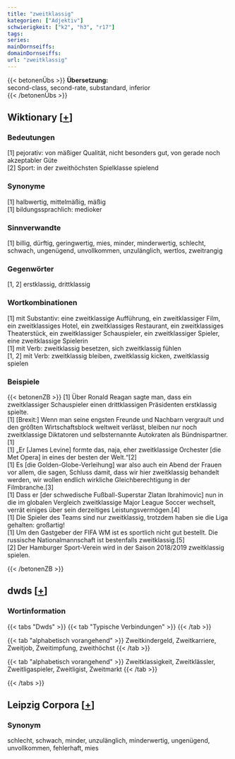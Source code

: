```yaml
---
title: "zweitklassig"
kategorien: ["Adjektiv"]
schwierigkeit: ["k2", "h3", "r17"]
tags:
series:
mainDornseiffs:
domainDornseiffs:
url: "zweitklassig"
---
```


{{< betonenÜbs >}}
**Übersetzung:**  
second-class, second-rate, substandard, inferior  
{{< /betonenÜbs >}}

## Wiktionary [[+](https://de.wiktionary.org/wiki/zweitklassig)]

### Bedeutungen
[1] pejorativ: von mäßiger Qualität, nicht besonders gut, von gerade noch akzeptabler Güte  
[2] Sport: in der zweithöchsten Spielklasse spielend  

### Synonyme
[1] halbwertig, mittelmäßig, mäßig  
[1] bildungssprachlich: medioker  

### Sinnverwandte
[1] billig, dürftig, geringwertig, mies, minder, minderwertig, schlecht, schwach, ungenügend, unvollkommen, unzulänglich, wertlos, zweitrangig  

### Gegenwörter
[1, 2] erstklassig, drittklassig  

### Wortkombinationen
[1] mit Substantiv: eine zweitklassige Aufführung, ein zweitklassiger Film, ein zweitklassiges Hotel, ein zweitklassiges Restaurant, ein zweitklassiges Theaterstück, ein zweitklassiger Schauspieler, ein zweitklassiger Spieler, eine zweitklassige Spielerin  
[1] mit Verb: zweitklassig besetzen, sich zweitklassig fühlen  
[1, 2] mit Verb: zweitklassig bleiben, zweitklassig kicken, zweitklassig spielen  

### Beispiele
{{< betonenZB >}}
[1] Über Ronald Reagan sagte man, dass ein zweitklassiger Schauspieler einen drittklassigen Präsidenten erstklassig spielte.  
[1] [Brexit:] Wenn man seine engsten Freunde und Nachbarn vergrault und den größten Wirtschaftsblock weltweit verlässt, bleiben nur noch zweitklassige Diktatoren und selbsternannte Autokraten als Bündnispartner.[1]  
[1] „Er [James Levine] formte das, naja, eher zweitklassige Orchester [die Met Opera] in eines der besten der Welt.“[2]  
[1] Es [die Golden-Globe-Verleihung] war also auch ein Abend der Frauen vor allem, die sagen, Schluss damit, dass wir hier zweitklassig behandelt werden, wir wollen endlich wirkliche Gleichberechtigung in der Filmbranche.[3]  
[1] Dass er [der schwedische Fußball-Superstar Zlatan Ibrahimovic] nun in die im globalen Vergleich zweitklassige Major League Soccer wechselt, verrät einiges über sein derzeitiges Leistungsvermögen.[4]  
[1] Die Spieler des Teams sind nur zweitklassig, trotzdem haben sie die Liga gehalten: großartig!  
[1] Um den Gastgeber der FIFA WM ist es sportlich nicht gut bestellt. Die russische Nationalmannschaft ist bestenfalls zweitklassig.[5]  
[2] Der Hamburger Sport-Verein wird in der Saison 2018/2019 zweitklassig spielen.  

{{< /betonenZB >}}


## dwds [[+](https://www.dwds.de/wb/zweitklassig)]

### Wortinformation
{{< tabs "Dwds" >}}
{{< tab "Typische Verbindungen" >}}
{{< /tab >}}

{{< tab "alphabetisch vorangehend" >}}
Zweitkindergeld, Zweitkarriere, Zweitjob, Zweitimpfung, zweithöchst
{{< /tab >}}

{{< tab "alphabetisch vorangehend" >}}
Zweitklassigkeit, Zweitklässler, Zweitligaspieler, Zweitligist, Zweitmarkt
{{< /tab >}}

{{< /tabs >}}

## Leipzig Corpora [[+](https://corpora.uni-leipzig.de/en/res?word=zweitklassig&corpusId=deu_newscrawl-public_2018)]


### Synonym
schlecht, schwach, minder, unzulänglich, minderwertig, ungenügend, unvollkommen, fehlerhaft, mies

